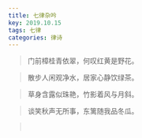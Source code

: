 ```yaml
---
title: 七律杂吟
key: 2019.10.15
tags: 七律
categories: 律诗
---
```


<blockquote class="blockquote-center">门前樟桂青依翠，何叹红黄是野花。
</blockquote>
<blockquote class="blockquote-center">散步人闲观净水，居家心静饮绿茶。
</blockquote>
<blockquote class="blockquote-center">草身含露似珠艳，竹影着风与月斜。
</blockquote>
<blockquote class="blockquote-center">谈笑秋声无所事，东篱随我品冬瓜。
</blockquote>
<blockquote class="blockquote-center"></br>
</blockquote>
